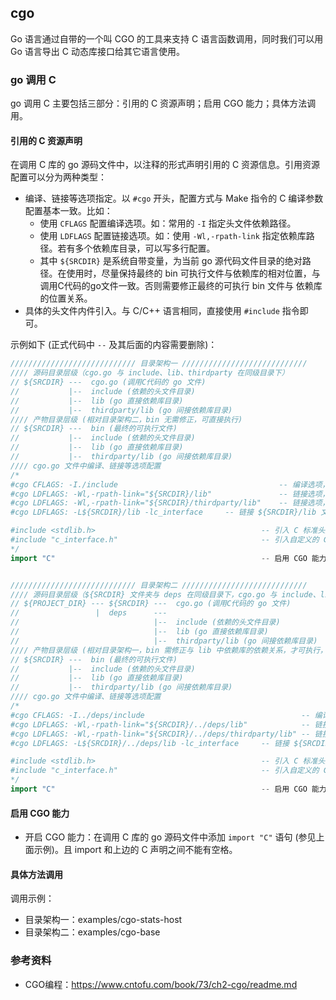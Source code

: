 ## cgo
Go 语言通过自带的一个叫 CGO 的工具来支持 C 语言函数调用，同时我们可以用 Go 语言导出 C 动态库接口给其它语言使用。

### go 调用 C
go 调用 C 主要包括三部分：引用的 C 资源声明；启用 CGO 能力；具体方法调用。

#### 引用的 C 资源声明
在调用 C 库的 go 源码文件中，以注释的形式声明引用的 C 资源信息。引用资源配置可以分为两种类型：

- 编译、链接等选项指定。以 `#cgo` 开头，配置方式与 Make 指令的 C 编译参数配置基本一致。比如：
    * 使用 `CFLAGS` 配置编译选项。如：常用的 `-I` 指定头文件依赖路径。
    * 使用 `LDFLAGS` 配置链接选项。如：使用 `-Wl,-rpath-link` 指定依赖库路径。若有多个依赖库目录，可以写多行配置。
    * 其中 `${SRCDIR}` 是系统自带变量，为当前 go 源代码文件目录的绝对路径。在使用时，尽量保持最终的 bin 可执行文件与依赖库的相对位置，与调用C代码的go文件一致。否则需要修正最终的可执行 bin 文件与 依赖库的位置关系。
- 具体的头文件内件引入。与 C/C++ 语言相同，直接使用 `#include` 指令即可。

示例如下 (正式代码中 `--` 及其后面的内容需要删除)：

```go
//////////////////////////// 目录架构一 ////////////////////////////
//// 源码目录层级（cgo.go 与 include、lib、thirdparty 在同级目录下）
// ${SRCDIR} ---  cgo.go (调用C代码的 go 文件)
//           |--  include (依赖的头文件目录)
//           |--  lib (go 直接依赖库目录)
//           |--  thirdparty/lib (go 间接依赖库目录)
//// 产物目录层级 (相对目录架构二，bin 无需修正，可直接执行)
// ${SRCDIR} ---  bin (最终的可执行文件)
//           |--  include (依赖的头文件目录)
//           |--  lib (go 直接依赖库目录)
//           |--  thirdparty/lib (go 间接依赖库目录)
//// cgo.go 文件中编译、链接等选项配置
/*
#cgo CFLAGS: -I./include                                    -- 编译选项，声明头文件所在文件夹路径
#cgo LDFLAGS: -Wl,-rpath-link="${SRCDIR}/lib"               -- 链接选项，go 直接依赖库目录，-rpath-link 参数，在 mac 上不识别，在 linux 上可识别。
#cgo LDFLAGS: -Wl,-rpath-link="${SRCDIR}/thirdparty/lib"    -- 链接选项，go 间接依赖库目录
#cgo LDFLAGS: -L${SRCDIR}/lib -lc_interface     -- 链接 ${SRCDIR}/lib 文件夹下的 libc_interface.so 库作为直接调用的 C-API 入口

#include <stdlib.h>                                     -- 引入 C 标准头文件
#include "c_interface.h"                                -- 引入自定义的 C 头文件
*/
import "C"                                              -- 启用 CGO 能力，与上面的 C 声明之间不能包含空格。


//////////////////////////// 目录架构二 ////////////////////////////
//// 源码目录层级（${SRCDIR} 文件夹与 deps 在同级目录下，cgo.go 与 include、lib、thirdparty 不在同级目录下）
// ${PROJECT_DIR} --- ${SRCDIR} ---  cgo.go (调用C代码的 go 文件)
//                 |  deps      ---
//                              |--  include (依赖的头文件目录)
//                              |--  lib (go 直接依赖库目录)
//                              |--  thirdparty/lib (go 间接依赖库目录)
//// 产物目录层级 (相对目录架构一，bin 需修正与 lib 中依赖库的依赖关系，才可执行，否则会报错连接库找不到)
// ${SRCDIR} ---  bin (最终的可执行文件)
//           |--  include (依赖的头文件目录)
//           |--  lib (go 直接依赖库目录)
//           |--  thirdparty/lib (go 间接依赖库目录)
//// cgo.go 文件中编译、链接等选项配置
/*
#cgo CFLAGS: -I../deps/include                                   -- 编译选项，声明头文件所在文件夹路径
#cgo LDFLAGS: -Wl,-rpath-link="${SRCDIR}/../deps/lib"            -- 链接选项，go 直接依赖库目录
#cgo LDFLAGS: -Wl,-rpath-link="${SRCDIR}/../deps/thirdparty/lib" -- 链接选项，go 间接依赖库目录
#cgo LDFLAGS: -L${SRCDIR}/../deps/lib -lc_interface     -- 链接 ${SRCDIR}/lib 文件夹下的 libc_interface.so 库作为直接调用的 C-API 入口

#include <stdlib.h>                                     -- 引入 C 标准头文件
#include "c_interface.h"                                -- 引入自定义的 C 头文件
*/
import "C"                                              -- 启用 CGO 能力，与上面的 C 声明之间不能包含空格。
```

#### 启用 CGO 能力
- 开启 CGO 能力：在调用 C 库的 go 源码文件中添加 `import "C"` 语句 (参见上面示例)。且 import 和上边的 C 声明之间不能有空格。

#### 具体方法调用
调用示例：

- 目录架构一：examples/cgo-stats-host
- 目录架构二：examples/cgo-base

### 参考资料
- CGO编程：https://www.cntofu.com/book/73/ch2-cgo/readme.md
